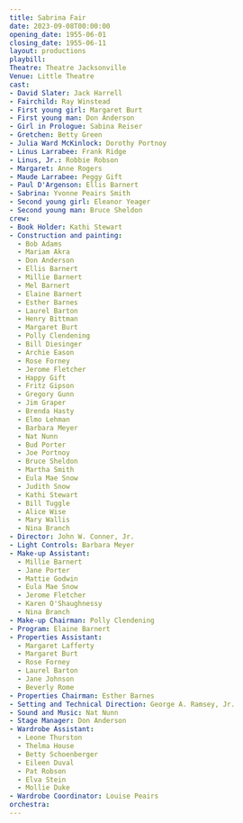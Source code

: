 ```yaml
---
title: Sabrina Fair
date: 2023-09-08T00:00:00
opening_date: 1955-06-01
closing_date: 1955-06-11
layout: productions
playbill:
Theatre: Theatre Jacksonville
Venue: Little Theatre
cast:
- David Slater: Jack Harrell
- Fairchild: Ray Winstead
- First young girl: Margaret Burt
- First young man: Don Anderson
- Girl in Prologue: Sabina Reiser
- Gretchen: Betty Green
- Julia Ward McKinlock: Dorothy Portnoy
- Linus Larrabee: Frank Ridge
- Linus, Jr.: Robbie Robson
- Margaret: Anne Rogers
- Maude Larrabee: Peggy Gift
- Paul D'Argenson: Ellis Barnert
- Sabrina: Yvonne Peairs Smith
- Second young girl: Eleanor Yeager
- Second young man: Bruce Sheldon
crew:
- Book Holder: Kathi Stewart
- Construction and painting:
  - Bob Adams
  - Mariam Akra
  - Don Anderson
  - Ellis Barnert
  - Millie Barnert
  - Mel Barnert
  - Elaine Barnert
  - Esther Barnes
  - Laurel Barton
  - Henry Bittman
  - Margaret Burt
  - Polly Clendening
  - Bill Diesinger
  - Archie Eason
  - Rose Forney
  - Jerome Fletcher
  - Happy Gift
  - Fritz Gipson
  - Gregory Gunn
  - Jim Graper
  - Brenda Hasty
  - Elmo Lehman
  - Barbara Meyer
  - Nat Nunn
  - Bud Porter
  - Joe Portnoy
  - Bruce Sheldon
  - Martha Smith
  - Eula Mae Snow
  - Judith Snow
  - Kathi Stewart
  - Bill Tuggle
  - Alice Wise
  - Mary Wallis
  - Nina Branch
- Director: John W. Conner, Jr.
- Light Controls: Barbara Meyer
- Make-up Assistant:
  - Millie Barnert
  - Jane Porter
  - Mattie Godwin
  - Eula Mae Snow
  - Jerome Fletcher
  - Karen O'Shaughnessy
  - Nina Branch
- Make-up Chairman: Polly Clendening
- Program: Elaine Barnert
- Properties Assistant:
  - Margaret Lafferty
  - Margaret Burt
  - Rose Forney
  - Laurel Barton
  - Jane Johnson
  - Beverly Rome
- Properties Chairman: Esther Barnes
- Setting and Technical Direction: George A. Ramsey, Jr.
- Sound and Music: Nat Nunn
- Stage Manager: Don Anderson
- Wardrobe Assistant:
  - Leone Thurston
  - Thelma House
  - Betty Schoenberger
  - Eileen Duval
  - Pat Robson
  - Elva Stein
  - Mollie Duke
- Wardrobe Coordinator: Louise Peairs
orchestra:
---
```


